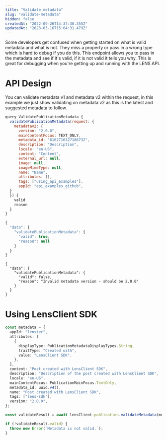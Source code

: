 ```yaml
---
title: "Validate metadata"
slug: "validate-metadata"
hidden: false
createdAt: "2022-09-26T14:37:30.355Z"
updatedAt: "2023-03-16T15:04:31.479Z"
---
```

Some developers get confused when getting started on what is valid metadata and what is not. They miss a property or pass in a wrong type which is hard to debug if you do this. This endpoint allows you to pass in the metadata and see if it's valid, if it is not valid it tells you why. This is great for debugging when you're getting up and running with the LENS API. 

# API Design

You can validate metadata v1 and metadata v2 within the request, in this example we just show validating on metadata v2 as this is the latest and suggested metadata to follow.

```javascript Example request
query ValidatePublicationMetadata {
  validatePublicationMetadata(request: {
    metadatav2: {
      version: "2.0.0",
      mainContentFocus: TEXT_ONLY,
      metadata_id: "6162716327186732",
      description: "Description",
      locale: "en-US",
      content: "Content",
      external_url: null,
      image: null,
      imageMimeType: null,
      name: "Name",
      attributes: [],
      tags: ["using_api_examples"],
      appId: "api_examples_github",
  }
  }) {
    valid
    reason
  }
}
```
```javascript Example success response
{
  "data": {
    "validatePublicationMetadata": {
      "valid": true,
      "reason": null
    }
  }
}
```
```Text Example fail response
{
  "data": {
    "validatePublicationMetadata": {
      "valid": false,
      "reason": "Invalid metadata version - should be 2.0.0"
    }
  }
}
```



# 

# Using LensClient SDK

```typescript
const metadata = {
  appId: "lenster",
  attributes: [
    {
      displayType: PublicationMetadataDisplayTypes.String,
      traitType: "Created with",
      value: "LensClient SDK",
    },
  ],
  content: "Post created with LensClient SDK",
  description: "Description of the post created with LensClient SDK",
  locale: "en-US",
  mainContentFocus: PublicationMainFocus.TextOnly,
  metadata_id: uuid.v4(),
  name: "Post created with LensClient SDK",
  tags: ["lens-sdk"],
  version: "2.0.0",
};

const validateResult = await lensClient.publication.validateMetadata(metadata);

if (!validateResult.valid) {
  throw new Error(`Metadata is not valid.`);
}
```
